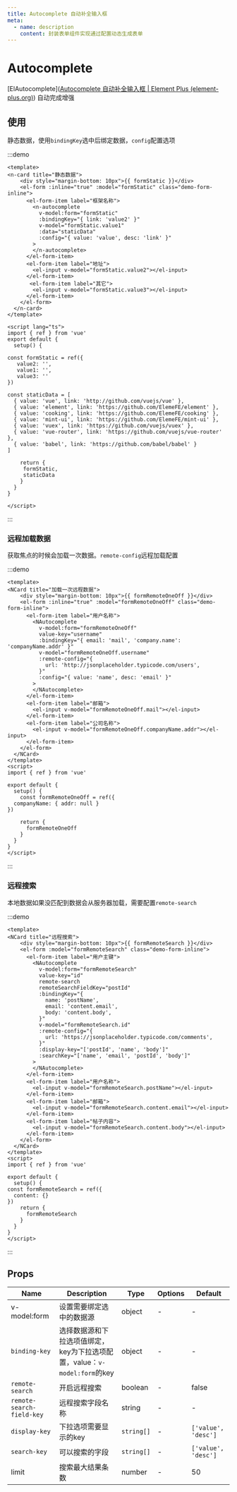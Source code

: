 ```yaml
---
title: Autocomplete 自动补全输入框
meta:
  - name: description
    content: 封装表单组件实现通过配置动态生成表单
---
```


# Autocomplete

[ElAutocomplete]([Autocomplete 自动补全输入框 | Element Plus (element-plus.org)](https://element-plus.org/zh-CN/component/autocomplete.html)) 自动完成增强

## 使用

静态数据，使用`bindingKey`选中后绑定数据，`config`配置选项

:::demo

```vue
<template>
<n-card title="静态数据">
    <div style="margin-bottom: 10px">{{ formStatic }}</div>
    <el-form :inline="true" :model="formStatic" class="demo-form-inline">
      <el-form-item label="框架名称">
        <n-autocomplete
          v-model:form="formStatic"
          :bindingKey="{ link: 'value2' }"
          v-model="formStatic.value1"
          :data="staticData"
          :config="{ value: 'value', desc: 'link' }"
        >
        </n-autocomplete>
      </el-form-item>
      <el-form-item label="地址">
        <el-input v-model="formStatic.value2"></el-input>
      </el-form-item>
       <el-form-item label="其它">
        <el-input v-model="formStatic.value3"></el-input>
      </el-form-item>
    </el-form>
  </n-card>
</template>

<script lang="ts">
import { ref } from 'vue'
export default {
  setup() {
   
const formStatic = ref({
   value2: '',
   value1: '',
   value3: '' 
})

const staticData = [
  { value: 'vue', link: 'http://github.com/vuejs/vue' },
  { value: 'element', link: 'https://github.com/ElemeFE/element' },
  { value: 'cooking', link: 'https://github.com/ElemeFE/cooking' },
  { value: 'mint-ui', link: 'https://github.com/ElemeFE/mint-ui' },
  { value: 'vuex', link: 'https://github.com/vuejs/vuex' },
  { value: 'vue-router', link: 'https://github.com/vuejs/vue-router' },
  { value: 'babel', link: 'https://github.com/babel/babel' }
]

    return {
     formStatic,
     staticData
    }
  }
}

</script>
```

:::

### 远程加载数据

获取焦点的时候会加载一次数据。`remote-config`远程加载配置

:::demo

```vue
<template>
<NCard title="加载一次远程数据">
    <div style="margin-bottom: 10px">{{ formRemoteOneOff }}</div>
    <el-form :inline="true" :model="formRemoteOneOff" class="demo-form-inline">
      <el-form-item label="用户名称">
        <NAutocomplete
          v-model:form="formRemoteOneOff"
          value-key="username"
          :bindingKey="{ email: 'mail', 'company.name': 'companyName.addr' }"
          v-model="formRemoteOneOff.username"
          :remote-config="{
            url: 'http://jsonplaceholder.typicode.com/users',
          }"
          :config="{ value: 'name', desc: 'email' }"
        >
        </NAutocomplete>
      </el-form-item>
      <el-form-item label="邮箱">
        <el-input v-model="formRemoteOneOff.mail"></el-input>
      </el-form-item>
      <el-form-item label="公司名称">
        <el-input v-model="formRemoteOneOff.companyName.addr"></el-input>
      </el-form-item>
    </el-form>
  </NCard>
</template> 
<script>
import { ref } from 'vue'

export default {
  setup() {
    const formRemoteOneOff = ref({
  companyName: { addr: null }
})

    return {
      formRemoteOneOff
    }
  }
}  
</script>
```

:::



### 远程搜索

本地数据如果没匹配到数据会从服务器加载，需要配置`remote-search`

:::demo

```vue
<template> 
<NCard title="远程搜索">
    <div style="margin-bottom: 10px">{{ formRemoteSearch }}</div>
    <el-form :model="formRemoteSearch" class="demo-form-inline">
      <el-form-item label="用户主键">
        <NAutocomplete
          v-model:form="formRemoteSearch"
          value-key="id"
          remote-search
          remoteSearchFieldKey="postId"
          :bindingKey="{
            name: 'postName',
            email: 'content.email',
            body: 'content.body',
          }"
          v-model="formRemoteSearch.id"
          :remote-config="{
            url: 'https://jsonplaceholder.typicode.com/comments',
          }"
          :display-key="['postId', 'name', 'body']"
          :searchKey="['name', 'email', 'postId', 'body']"
        >
        </NAutocomplete>
      </el-form-item>
      <el-form-item label="用户名称">
        <el-input v-model="formRemoteSearch.postName"></el-input>
      </el-form-item>
      <el-form-item label="邮箱">
        <el-input v-model="formRemoteSearch.content.email"></el-input>
      </el-form-item>
      <el-form-item label="帖子内容">
        <el-input v-model="formRemoteSearch.content.body"></el-input>
      </el-form-item>
    </el-form>
  </NCard>
</template> 
<script>
import { ref } from 'vue'

export default {
  setup() {
const formRemoteSearch = ref({
  content: {}
})
    return {
      formRemoteSearch
    }
  }
}  
</script>
```

:::

## Props

| Name                      | Description                                                  | Type       | Options | Default             |
| ------------------------- | ------------------------------------------------------------ | ---------- | ------- | ------------------- |
| v-model:form              | 设置需要绑定选中的数据源                                     | object     | -       | -                   |
| `binding-key`             | 选择数据源和下拉选项值绑定，key为下拉选项配置，value：`v-model:form`的key | object     | -       | -                   |
| `remote-search`           | 开启远程搜索                                                 | boolean    | -       | false               |
| `remote-search-field-key` | 远程搜索字段名称                                             | string     | -       | -                   |
| `display-key`             | 下拉选项需要显示的key                                        | `string[]` | -       | `['value', 'desc']` |
| `search-key`              | 可以搜索的字段                                               | `string[]` | -       | `['value', 'desc']` |
| limit                     | 搜索最大结果条数                                             | number     | -       | 50                  |
